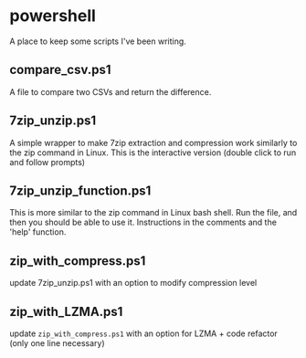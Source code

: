 # powershell
A place to keep some scripts I've been writing.

## compare_csv.ps1
A file to compare two CSVs and return the difference.

## 7zip_unzip.ps1
A simple wrapper to make 7zip extraction and compression work similarly to the zip command in Linux. This is the interactive version (double click to run and follow prompts)

## 7zip_unzip_function.ps1
This is more similar to the zip command in Linux bash shell. Run the file, and then you should be able to use it. Instructions in the comments and the 'help' function.

## zip_with_compress.ps1
update 7zip_unzip.ps1 with an option to modify compression level

## zip_with_LZMA.ps1
update `zip_with_compress.ps1` with an option for LZMA + code refactor (only one line necessary)
